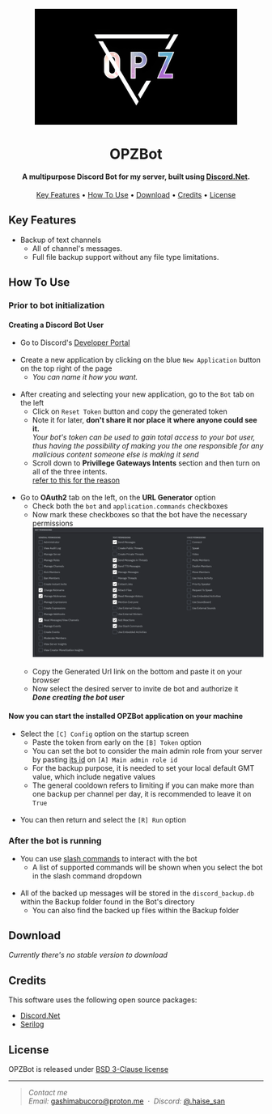 <h1 align="center">
  <br>
  <img src=".github/banner.png" alt="OpzbotBanner" width="400">
  <br>
  <br>
  OPZBot
  <br>
</h1>

<h4 align="center">A multipurpose Discord Bot for my server, built using <a href="https://github.com/discord-net/Discord.Net" target="_blank">Discord.Net</a>.</h4>

<p align="center">
  <a href="#key-features">Key Features</a> •
  <a href="#how-to-use">How To Use</a> •
  <a href="#download">Download</a> •
  <a href="#credits">Credits</a> •
  <a href="#license">License</a>
</p>

## Key Features

* Backup of text channels
  - All of channel's messages.
  - Full file backup support without any file type limitations.

## How To Use

<h3>Prior to bot initialization</h3>  
<h4>Creating a Discord Bot User</h4>

* Go to Discord's [Developer Portal](https://discord.com/developers/applications)  
  <br>
* Create a new application by clicking on the blue `New Application` button on the top right of the page  
  - *You can name it how you want.*  
  <br>
* After creating and selecting your new application, go to the `Bot` tab on the left  
  - Click on `Reset Token` button and copy the generated token  
  - Note it for later, **don't share it nor place it where anyone could see it.**  
*Your bot's token can be used to gain total access to your bot user, thus having the possibility of making you the one responsible for any malicious content someone else is making it send*  
  - Scroll down to **Privillege Gateways Intents** section and then turn on all of the three intents.  
[refer to this for the reason](https://discord.com/developers/docs/topics/gateway#gateway-intents)
  <br>
* Go to **OAuth2** tab on the left, on the **URL Generator** option  
  - Check both the `bot` and `application.commands` checkboxes  
  - Now mark these checkboxes so that the bot have the necessary permissions  
    <img src=".github/checkboxes.png" alt="checkboxesinfo" width="700">  
    <br>
  - Copy the Generated Url link on the bottom and paste it on your browser
  - Now select the desired server to invite de bot and authorize it  
***Done creating the bot user***  

<h4>Now you can start the installed OPZBot application on your machine</h4>

* Select the `[C] Config` option on the startup screen
  - Paste the token from early on the `[B] Token` option  
  - You can set the bot to consider the main admin role from your server by pasting [its id](https://www.itgeared.com/how-to-get-role-id-on-discord/#method-2-using-developer-mode) on `[A] Main admin role id`
  - For the backup purpose, it is needed to set your local default GMT value, which include negative values  
  - The general cooldown refers to limiting if you can make more than one backup per channel per day, it is recommended to leave it on `True`
  <br>
* You can then return and select the `[R] Run` option  

<h3>After the bot is running</h3>  

* You can use [slash commands](https://support.discord.com/hc/en-us/articles/1500000368501-Slash-Commands-FAQ) to interact with the bot
  - A list of supported commands will be shown when you select the bot in the slash command dropdown
  <br>
* All of the backed up messages will be stored in the `discord_backup.db` within the Backup folder found in the Bot's directory
  - You can also find the backed up files within the Backup folder

## Download

*Currently there's no stable version to download*

## Credits

This software uses the following open source packages:

- [Discord.Net](https://github.com/discord-net/Discord.Net)
- [Serilog](https://github.com/serilog/serilog)

## License

OPZBot is released under [BSD 3-Clause license](https://opensource.org/license/bsd-3-clause/)

---

> *Contact me*\
> *Email:* [gashimabucoro@proton.me](mailto:gashimabucoro@proton.me) &nbsp;&middot;&nbsp;
> *Discord:* [@.haise_san](https://discord.com/users/374337303897702401)

